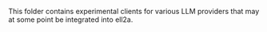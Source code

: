 This folder contains experimental clients for various LLM providers that may at some point be integrated into ell2a.

